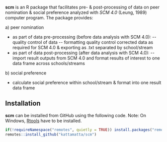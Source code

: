 **scm** is an R package that facilitates pre- & post-processing of data on peer nomination & social preference analyzed with _SCM 4.0_ (Leung, 1989) computer program.
The package provides:

a) peer nomination
- as part of data pre-processing (before data analysis with SCM 4.0):
-- quality control of data
-- formatting quality control corrected data as required for SCM 4.0 & exporting as .txt separated by school/stream
- as part of data post-processing (after data analysis with SCM 4.0):
-- import result outputs from SCM 4.0 and format results of interest to one data frame across schools/streams

b) social preference
- calculate social preference within school/stream & format into one result data frame

## Installation

**scm** can be installed from GitHub using the following code. Note: On Windows, [Rtools](https://cran.r-project.org/bin/windows/Rtools/) have to be installed.

```r
if(!requireNamespace("remotes", quietly = TRUE)) install.packages("remotes")
remotes::install_github("kattamatta/scm")
```
